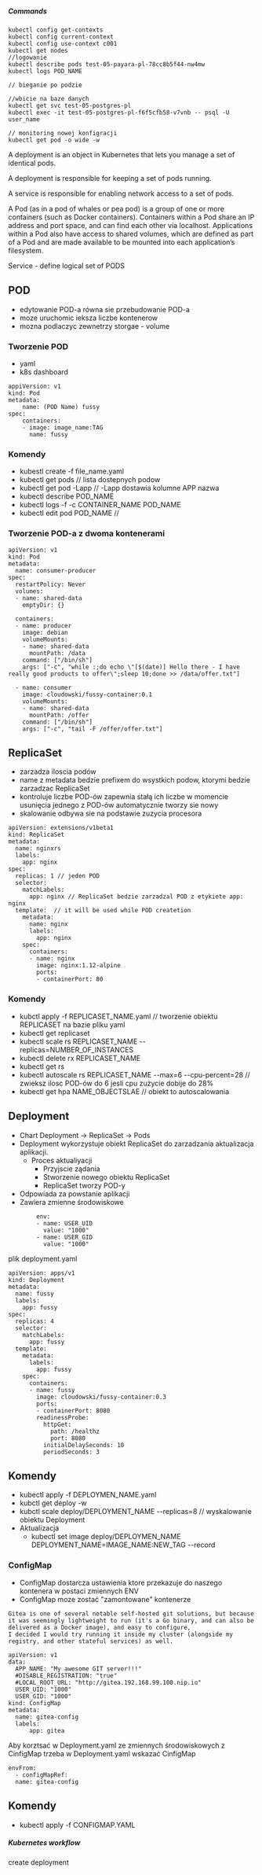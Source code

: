 ##### Commands

    kubectl config get-contexts
    kubectl config current-context
    kubectl config use-context c001
    kubectl get nodes
    //logowanie
    kubectl describe pods test-05-payara-pl-78cc8b5f44-nw4mw
    kubectl logs POD_NAME
    
    // bieganie po podzie
    
    //wbicie na baze danych
    kubectl get svc test-05-postgres-pl 
    kubectl exec -it test-05-postgres-pl-f6f5cfb58-v7vnb -- psql -U user_name
    
    // monitoring nowej konfigracji 
    kubectl get pod -o wide -w 

A deployment is an object in Kubernetes that lets you manage a set of identical pods.

A deployment is responsible for keeping a set of pods running.

A service is responsible for enabling network access to a set of pods.

A Pod (as in a pod of whales or pea pod) is a group of one or more containers (such as Docker containers). Containers within a Pod share an IP address and port space, and can find each other via localhost.
Applications within a Pod also have access to shared volumes, which are defined as part of a Pod and are made available to be mounted into each application’s filesystem.

Service - define logical set of PODS

## POD

- edytowanie POD-a równa sie przebudowanie POD-a
- moze uruchomic ieksza liczbe kontenerow
- mozna podlaczyc zewnetrzy storgae - volume

### Tworzenie POD
- yaml
- k8s dashboard

````
appiVersion: v1
kind: Pod
metadata:
    name: (POD Name) fussy
spec:
    containers:
    - image: image_name:TAG
      name: fussy
````

### Komendy

- kubestl create -f file_name.yaml
- kubectl get pods // lista dostepnych podow
- kubectl get pod -Lapp // -Lapp dostawia kolumne APP nazwa
- kubectl describe POD_NAME
- kubectl logs -f -c CONTAINER_NAME POD_NAME
- kubectl edit pod POD_NAME // 



### Tworzenie POD-a z dwoma kontenerami 

````
apiVersion: v1
kind: Pod
metadata:
  name: consumer-producer
spec:
  restartPolicy: Never
  volumes:
  - name: shared-data
    emptyDir: {}

  containers:
  - name: producer
    image: debian
    volumeMounts:
    - name: shared-data
      mountPath: /data
    command: ["/bin/sh"]
    args: ["-c", "while :;do echo \"[$(date)] Hello there - I have really good products to offer\";sleep 10;done >> /data/offer.txt"]

  - name: consumer
    image: cloudowski/fussy-container:0.1
    volumeMounts:
    - name: shared-data
      mountPath: /offer
    command: ["/bin/sh"]
    args: ["-c", "tail -F /offer/offer.txt"]
````

## ReplicaSet
- zarzadza iloscia podów
- name z metadata bedzie prefixem do wsystkich podow, ktorymi bedzie zarzadzac ReplicaSet
- kontroluje liczbe POD-ów zapewnia stałą ich liczbe w momencie usunięcia jednego z POD-ów automatycznie tworzy sie nowy
- skalowanie odbywa sie na podstawie zuzycia procesora

````
apiVersion: extensions/v1beta1
kind: ReplicaSet
metadata:
  name: nginxrs
  labels:
    app: nginx
spec:
  replicas: 1 // jeden POD
  selector:
    matchLabels:
      app: nginx // ReplicaSet bedzie zarzadzal POD z etykiete app: nginx
  template:  // it will be used while POD createtion
    metadata:
      name: nginx
      labels:
        app: nginx
    spec:
      containers:
      - name: nginx
        image: nginx:1.12-alpine
        ports:
        - containerPort: 80
````

### Komendy

- kubctl apply -f REPLICASET_NAME.yaml // tworzenie obiektu REPLICASET na bazie pliku yaml
- kubectl get replicaset
- kubectl scale rs REPLICASET_NAME --replicas=NUMBER_OF_INSTANCES
- kubectl delete rx REPLICASET_NAME
- kubectl get rs
- kubectl autoscale rs REPLICASET_NAME --max=6 --cpu-percent=28  // zwieksz ilosc POD-ów do 6 jesli cpu zużycie dobije do 28%
- kubectl get hpa NAME_OBJECTSLAE // obiekt to autoscalowania

## Deployment

- Chart Deployment -> ReplicaSet -> Pods
- Deployment wykorzystuje obiekt ReplicaSet do zarzadzania aktualizacja aplikacji.
    - Proces aktualiyacji
        - Przyjscie ządania
        - Stworzenie nowego obiektu ReplicaSet
        - ReplicaSet tworzy POD-y
- Odpowiada za powstanie aplikacji 
- Zawiera zmienne środowiskowe

````
        env:
        - name: USER_UID
          value: "1000"
        - name: USER_GID
          value: "1000"
````

plik deployment.yaml
````
apiVersion: apps/v1
kind: Deployment
metadata:
  name: fussy
  labels:
    app: fussy
spec:
  replicas: 4
  selector:
    matchLabels:
      app: fussy
  template:
    metadata:
      labels:
        app: fussy
    spec:
      containers:
      - name: fussy
        image: cloudowski/fussy-container:0.3
        ports:
        - containerPort: 8080
        readinessProbe:
          httpGet:
            path: /healthz
            port: 8080
          initialDelaySeconds: 10
          periodSeconds: 3
````


## Komendy

- kubectl apply -f DEPLOYMEN_NAME.yaml
- kubctl get deploy -w
- kubctl scale deploy/DEPLOYMENT_NAME --replicas=8 // wyskalowanie obiektu Deployment
- Aktualizacja
    - kubectl set image deploy/DEPLOYMEN_NAME DEPLOYMENT_NAME=IMAGE_NAME:NEW_TAG --record


### ConfigMap

- ConfigMap dostarcza ustawienia ktore przekazuje do naszego kontenera w postaci zmiennych ENV
- ConfigMap moze zostać "zamontowane" kontenerze

````
Gitea is one of several notable self-hosted git solutions, but because it was seemingly lightweight to run (it's a Go binary, and can also be delivered as a Docker image), and easy to configure, 
I decided I would try running it inside my cluster (alongside my registry, and other stateful services) as well.
````

```
apiVersion: v1
data:
  APP_NAME: "My awesome GIT server!!!"
  #DISABLE_REGISTRATION: "true"
  #LOCAL_ROOT_URL: "http://gitea.192.168.99.100.nip.io"
  USER_UID: "1000"
  USER_GID: "1000"
kind: ConfigMap
metadata:
  name: gitea-config
  labels:
      app: gitea
```

Aby korztsać w Deployment.yaml ze zmiennych środowiskowych z CinfigMap trzeba w Deployment.yaml wskazać CinfigMap 

````
envFrom:
  - configMapRef:
  name: gitea-config
````

## Komendy 

- kubectl apply -f CONFIGMAP.YAML

##### Kubernetes workflow

create deployment


